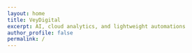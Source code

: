 ```yaml
---
layout: home
title: VeyDigital
excerpt: AI, cloud analytics, and lightweight automations
author_profile: false
permalink: /
---
```

